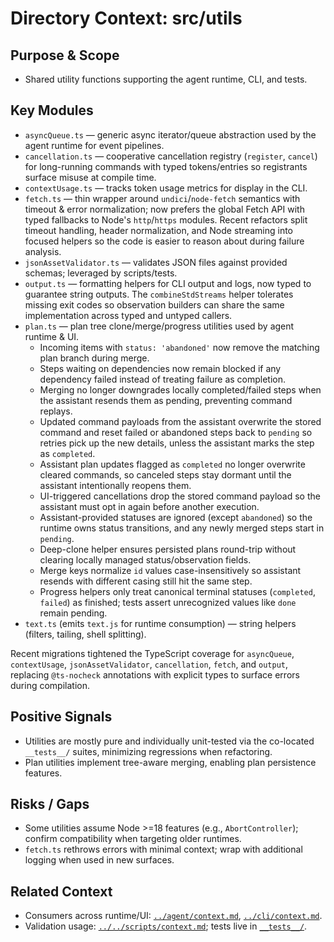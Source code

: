 # Directory Context: src/utils

## Purpose & Scope

- Shared utility functions supporting the agent runtime, CLI, and tests.

## Key Modules

- `asyncQueue.ts` — generic async iterator/queue abstraction used by the agent runtime for event pipelines.
- `cancellation.ts` — cooperative cancellation registry (`register`, `cancel`) for long-running commands with typed tokens/entries so registrants surface misuse at compile time.
- `contextUsage.ts` — tracks token usage metrics for display in the CLI.
- `fetch.ts` — thin wrapper around `undici`/`node-fetch` semantics with timeout & error normalization; now prefers the global Fetch API with typed fallbacks to Node's `http`/`https` modules. Recent refactors split timeout handling, header normalization, and Node streaming into focused helpers so the code is easier to reason about during failure analysis.
- `jsonAssetValidator.ts` — validates JSON files against provided schemas; leveraged by scripts/tests.
- `output.ts` — formatting helpers for CLI output and logs, now typed to guarantee string outputs. The `combineStdStreams` helper tolerates missing exit codes so observation builders can share the same implementation across typed and untyped callers.
- `plan.ts` — plan tree clone/merge/progress utilities used by agent runtime & UI.
  - Incoming items with `status: 'abandoned'` now remove the matching plan branch during merge.
  - Steps waiting on dependencies now remain blocked if any dependency failed instead of treating failure as completion.
  - Merging no longer downgrades locally completed/failed steps when the assistant resends them as pending, preventing command replays.
  - Updated command payloads from the assistant overwrite the stored command and reset failed or abandoned steps back to `pending` so retries pick up the new details, unless the assistant marks the step as `completed`.
  - Assistant plan updates flagged as `completed` no longer overwrite cleared commands, so canceled steps stay dormant until the assistant intentionally reopens them.
  - UI-triggered cancellations drop the stored command payload so the assistant must opt in again before another execution.
  - Assistant-provided statuses are ignored (except `abandoned`) so the runtime owns status transitions, and any newly merged steps start in `pending`.
  - Deep-clone helper ensures persisted plans round-trip without clearing locally managed status/observation fields.
  - Merge keys normalize `id` values case-insensitively so assistant resends with different casing still hit the same step.
  - Progress helpers only treat canonical terminal statuses (`completed`, `failed`) as finished; tests assert unrecognized values like `done` remain pending.
- `text.ts` (emits `text.js` for runtime consumption) — string helpers (filters, tailing, shell splitting).

Recent migrations tightened the TypeScript coverage for `asyncQueue`, `contextUsage`, `jsonAssetValidator`, `cancellation`, `fetch`,
and `output`, replacing `@ts-nocheck` annotations with explicit types to surface errors during compilation.

## Positive Signals

- Utilities are mostly pure and individually unit-tested via the co-located `__tests__/` suites, minimizing regressions when refactoring.
- Plan utilities implement tree-aware merging, enabling plan persistence features.

## Risks / Gaps

- Some utilities assume Node >=18 features (e.g., `AbortController`); confirm compatibility when targeting older runtimes.
- `fetch.ts` rethrows errors with minimal context; wrap with additional logging when used in new surfaces.

## Related Context

- Consumers across runtime/UI: [`../agent/context.md`](../agent/context.md), [`../cli/context.md`](../cli/context.md).
- Validation usage: [`../../scripts/context.md`](../../scripts/context.md); tests live in [`__tests__/`](__tests__/).
